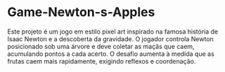 # Game-Newton-s-Apples
Este projeto é um jogo em estilo pixel art inspirado na famosa história de Isaac Newton e a descoberta da gravidade. O jogador controla Newton posicionado sob uma árvore e deve coletar as maçãs que caem, acumulando pontos a cada acerto. O desafio aumenta à medida que as frutas caem mais rapidamente, exigindo reflexos e coordenação.
